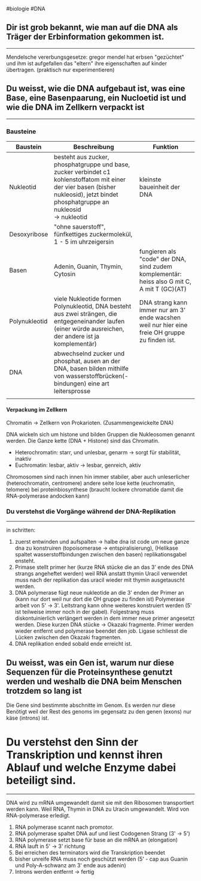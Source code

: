 
#biologie #DNA

## Dir ist grob bekannt, wie man auf die DNA als Träger der Erbinformation gekommen ist. 
--- 
Mendelsche vererbungsgesetze: gregor mendel hat erbsen "gezüchtet" und ihm ist aufgefallen das "eltern" ihre eigenschaften auf kinder übertragen. (praktisch nur experimentieren)



## Du weisst, wie die DNA aufgebaut ist, was eine Base, eine Basenpaarung, ein Nucloetid ist und wie die DNA im Zellkern verpackt ist
---

### Bausteine

| Baustein      | Beschreibung                                                                                                                                                                                | Funktion                                                                                       |
| ------------- | ------------------------------------------------------------------------------------------------------------------------------------------------------------------------------------------- | ---------------------------------------------------------------------------------------------- |
| Nukleotid     | besteht aus zucker, phosphatgruppe und base, <br>zucker verbindet c1 kohlenstoffatom mit einer der vier basen (bisher nukleosid), jetzt bindet phosphatgruppe an nukleosid <br>-> nukleotid | kleinste baueinheit der DNA                                                                    |
| Desoxyribose  | "ohne sauerstoff", fünfkettiges zuckermolekül, <br>1 - 5 im uhrzeigersin                                                                                                                    |                                                                                                |
| Basen         | Adenin, Guanin, Thymin, Cytosin                                                                                                                                                             | fungieren als "code" der DNA, sind zudem komplementär: heiss also G mit C, A mit T (GC)(AT)    |
| Polynukleotid | viele Nukleotide formen Polynukleotid, DNA besteht aus zwei strängen, die entgegeneinander laufen (einer würde ausreichen, der andere ist ja komplementär)                                  | DNA strang kann immer nur am 3' ende wacshen weil nur hier eine freie OH gruppe zu finden ist. |
| DNA           | abwechselnd zucker und phosphat, ausen an der DNA, basen bilden mithilfe von wasserstoffbrücken(-bindungen) eine art leitersprosse                                                          |                                                                                                |
|               |                                                                                                                                                                                             |                                                                                                |

#### Verpackung im Zellkern 

Chromatin -> Zellkern von Prokarioten. (Zusammengewickelte DNA)

DNA wickeln sich um histone und bilden Gruppen die Nukleosomen genannt werden. Die Ganze kette (DNA + Histone) sind das Chromatin. 

- Heterochromatin: starr, und unlesbar, genarm -> sorgt für stabilität, inaktiv
- Euchromatin: lesbar, aktiv -> lesbar, genreich, aktiv 

Chromosomen sind nach innen hin immer stabiler, aber auch unleserlicher (heterochromatin, centromere) andere seite lose kette (euchromatin, telomere) bei proteinbiosynthese (braucht lockere chromatide damit die RNA-polymerase andocken kann)



### Du verstehst die Vorgänge während der DNA-Replikation 
--- 

in schritten: 

1. zuerst entwinden und aufspalten -> halbe dna ist code um neue ganze dna zu konstruiren 
   (topoisomerase -> entspiralisierung), (Helikase spaltet wasserstoffbindungen zwischen den basen) replikationsgabel ensteht.
2. Primase stellt primer her (kurze RNA stücke die an das 3' ende des DNA strangs angeheftet werden) weil RNA anstatt thymin Uracil verwendet muss nach der replikation das uracil wieder mit thymin ausgetauscht werden. 
3. DNA polymerase fügt neue nukleotide an die 3' enden der Primer an (kann nur dort weil nur dort die OH gruppe zu finden ist) Polymerase arbeit von 5' -> 3'. Leitstrang kann ohne weiteres konstruiert werden (5' ist teilweise immer noch in der gabel). Folgestrang muss diskontuinierlich verlängert werden in dem immer neue primer angesetzt werden. Diese kurzen DNA stücke -> Okazaki fragmente. Primer werden wieder entfernt und polymerase beendet den job. Ligase schliesst die Lücken zwischen den Okazaki fragmenten. 
4. DNA replikation ended sobald ende erreicht ist. 


## Du weisst, was ein Gen ist, warum nur diese Sequenzen für die Proteinsynthese genutzt werden und weshalb die DNA beim Menschen trotzdem so lang ist


Die Gene sind bestimmte abschnitte im Genom. Es werden nur diese Benötigt weil der Rest des genoms im gegensatz zu den genen (exons) nur käse (introns) ist. 

# Du verstehst den Sinn der Transkription und kennst ihren Ablauf und welche Enzyme dabei beteiligt sind.
--- 

DNA wird zu mRNA umgewandelt damit sie mit den Ribosomen transportiert werden kann. 
Weil RNA, Thymin in DNA zu Uracin umgewandelt. Wird von RNA-polymerase erledigt. 

1. RNA polymerase scannt nach promotor. 
2. RNA polymerase spaltet DNA auf und liest Codogenen Strang (3' -> 5') 
3. RNA polymerase setzt base für base an die mRNA an (elongation)
4. RNA lauft in 5' -> 3' richtung
5. Bei erreichen des terminators wird die Transkription beendet 
6. bisher unreife RNA muss noch geschützt werden (5' - cap aus Guanin und Poly-A-schwanz am 3' ende aus adenin)
7. Introns werden entfernt -> fertig